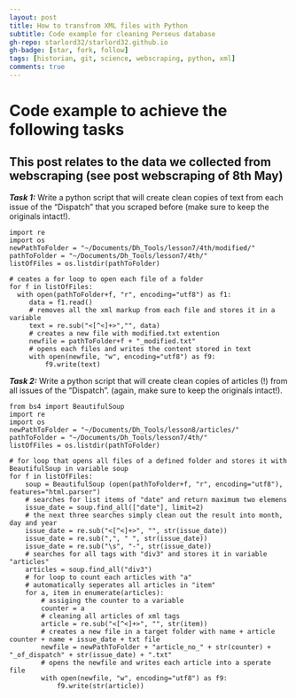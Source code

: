 ```yaml
---
layout: post
title: How to transfrom XML files with Python
subtitle: Code example for cleaning Perseus database
gh-repo: starlord32/starlord32.github.io
gh-badge: [star, fork, follow]
tags: [historian, git, science, webscraping, python, xml]
comments: true
---
```


# Code example to achieve the following tasks
## This post relates to the data we collected from webscraping (see post webscraping of 8th May)

***Task 1:***
Write a python script that will create clean copies of text from each issue of the “Dispatch” that you scraped before (make sure to keep the originals intact!).

```
import re
import os
newPathToFolder = "~/Documents/Dh_Tools/lesson7/4th/modified/"
pathToFolder = "~/Documents/Dh_Tools/lesson7/4th/"
listOfFiles = os.listdir(pathToFolder)

# ceates a for loop to open each file of a folder
for f in listOfFiles:
  with open(pathToFolder+f, "r", encoding="utf8") as f1:
     data = f1.read()
     # removes all the xml markup from each file and stores it in a variable
     text = re.sub("<[^<]+>","", data)
     # creates a new file with modified.txt extention
     newfile = pathToFolder+f + "_modified.txt"
     # opens each files and writes the content stored in text
     with open(newfile, "w", encoding="utf8") as f9:
         f9.write(text)
```

***Task 2:***
Write a python script that will create clean copies of articles (!) from all issues of the “Dispatch”. (again, make sure to keep the originals intact!).

```
from bs4 import BeautifulSoup
import re
import os
newPathToFolder = "~/Documents/Dh_Tools/lesson8/articles/"
pathToFolder = "~/Documents/Dh_Tools/lesson7/4th/"
listOfFiles = os.listdir(pathToFolder)

# for loop that opens all files of a defined folder and stores it with BeautifulSoup in variable soup
for f in listOfFiles:
    soup = BeautifulSoup (open(pathToFolder+f, "r", encoding="utf8"), features="html.parser")
    # searches for list items of "date" and return maximum two elemens
    issue_date = soup.find_all(["date"], limit=2)
    # the next three searches simply clean out the result into month, day and year
    issue_date = re.sub("<[^<]+>", "", str(issue_date))
    issue_date = re.sub(",", " ", str(issue_date))
    issue_date = re.sub("\s", "-", str(issue_date))
    # searches for all tags with "div3" and stores it in variable "articles"
    articles = soup.find_all("div3")
    # for loop to count each articles with "a"
    # automatically seperates all articles in "item"
    for a, item in enumerate(articles):
        # assiging the counter to a variable
        counter = a
        # cleaning all articles of xml tags
        article = re.sub("<[^<]+>", "", str(item))
        # creates a new file in a target folder with name + article counter + name + issue_date + txt file
        newfile = newPathToFolder + "article_no_" + str(counter) + "_of_dispatch" + str(issue_date) + ".txt"
        # opens the newfile and writes each article into a sperate file
        with open(newfile, "w", encoding="utf8") as f9:
            f9.write(str(article))
```
